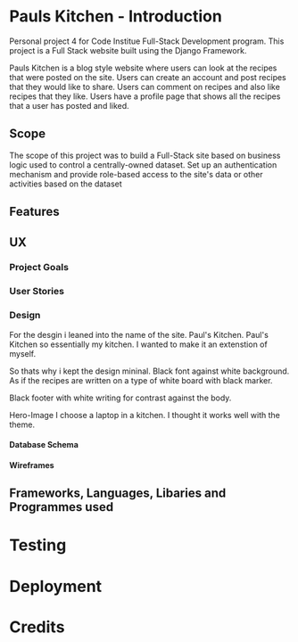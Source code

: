 # Pauls Kitchen - Introduction

Personal project 4 for Code Institue Full-Stack Development program. This project is a Full Stack website built using the Django Framework. 

Pauls Kitchen is a blog style website where users can look at the recipes that were posted on the site. 
Users can create an account and post recipes that they would like to share. 
Users can comment on recipes and also like recipes that they like. Users have a profile page that shows all the recipes that a user has posted and liked.

## Scope

The scope of this project was to build a Full-Stack site based on business logic used to control a centrally-owned dataset. Set up an authentication mechanism and provide role-based access to the site's data or other activities based on the dataset

## Features

## UX

### Project Goals

### User Stories

### Design

For the desgin i leaned into the name of the site. Paul's Kitchen. Paul's Kitchen so essentially my kitchen. I wanted to make it an extenstion of myself.

So thats why i kept the design mininal. Black font against white background. As if the recipes are written on a type of white board with black marker.

Black footer with white writing for contrast against the body.

Hero-Image I choose a laptop in a kitchen. I thought it works well with the theme.


#### Database Schema

#### Wireframes

## Frameworks, Languages, Libaries and Programmes used 

# Testing

# Deployment

# Credits

